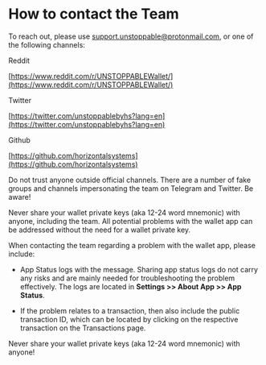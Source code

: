 # How to contact the Team

To reach out, please use support.unstoppable@protonmail.com, or one of the following channels:

Reddit

[https://www.reddit.com/r/UNSTOPPABLEWallet/](https://www.reddit.com/r/UNSTOPPABLEWallet/)

Twitter

[https://twitter.com/unstoppablebyhs?lang=en](https://twitter.com/unstoppablebyhs?lang=en)

Github

[https://github.com/horizontalsystems](https://github.com/horizontalsystems)

Do not trust anyone outside official channels. There are a number of fake groups and channels impersonating the team on Telegram and Twitter. Be aware!

Never share your wallet private keys (aka 12-24 word mnemonic) with anyone, including the team. All potential problems with the wallet app can be addressed without the need for a wallet private key.

When contacting the team regarding a problem with the wallet app, please include:

- App Status logs with the message. Sharing app status logs do not carry any risks and are mainly needed for troubleshooting the problem effectively. The logs are located in **Settings >> About App >> App Status**.

- If the problem relates to a transaction, then also include the public transaction ID, which can be located by clicking on the respective transaction on the Transactions page.

Never share your wallet private keys (aka 12-24 word mnemonic) with anyone!
